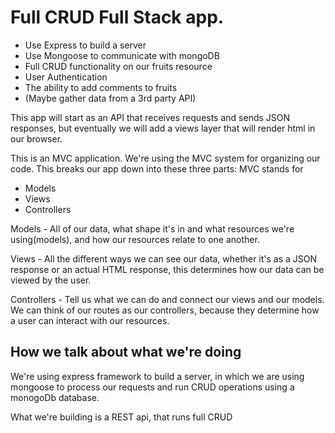 # Full CRUD Full Stack app.

- Use Express to build a server
- Use Mongoose to communicate with mongoDB
- Full CRUD functionality on our fruits resource
- User Authentication
- The ability to add comments to fruits
- (Maybe gather data from a 3rd party API)

This app will start as an API that receives requests and sends JSON responses, but eventually we will add a views layer that will render html in our browser.


This is an MVC application.
We're using the MVC system for organizing our code.
This breaks our app down into these three parts:
MVC stands for 
- Models
- Views
- Controllers

Models - All of our data, what shape it's in and what resources we're using(models), and how our resources relate to one another.

Views - All the different ways we can see our data, whether it's as a JSON response or an actual HTML response, this determines how our data can be viewed by the user.

Controllers - Tell us what we can do and connect our views and our models.  We can think of our routes as our controllers, because they determine how a user can interact with our resources.

## How we talk about what we're doing

We're using express framework to build a server, in which we are using mongoose to process our requests and run CRUD operations using a monogoDb database.

What we're building is a REST api, that runs full CRUD 